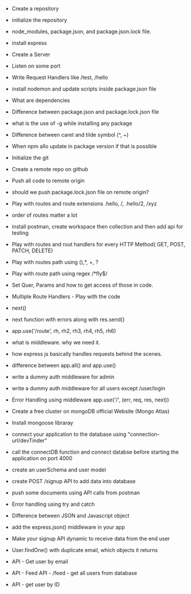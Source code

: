 - Create a repository
- initialize the repository
- node_modules, package.json, and package.json.lock file.
- install express
- Create a Server
- Listen on some port
- Write Request Handlers like /test, /hello
- install nodemon and update scripts inside package.json file
- What are dependencies
- Difference between package.json and package.lock.json file
- what is the use of -g while installing any package
- Difference between caret and tilde symbol (^, ~)
- When npm allo update in package version if that is possible

- Initialize the git
- Create a remote repo on github
- Push all code to remote origin
- should we push package.lock.json file on remote origin?
- Play with routes and route extensions .hello, /, .hello/2, /xyz
- order of routes matter a lot
- install postman, create workspace then collection and then add api for testing
- Play with routes and rout handlers for every HTTP Method( GET, POST, PATCH, DELETE)
- Play with routes path using (),\*, +, ?
- Play with route path using regex /\*fly$/
- Set Quer, Params and how to get access of those in code.

- Multiple Route Handlers - Play with the code
- next()
- next function with errors along with res.send()
- app.use('/route', rh, rh2, rh3, rh4, rh5, rh6)
- what is middleware. why we need it.
- how express js basically handles requests behind the scenes.
- difference between app.all() and app.use()
- write a dummy auth middleware for admin
- write a dummy auth middleware for all users except /user/login
- Error Handling using middleware app.use('/', (err, req, res, next))

- Create a free cluster on mongoDB official Website (Mongo Atlas)
- Install mongoose libraray
- connect your application to the database using "connection-url/devTinder"
- call the connectDB function and connect databse before starting the application on port 4000
- create an userSchema and user model
- create POST /signup API to add data into database
- push some documents using API calls from postman
- Error handling using try and catch

- Difference between JSON and Javascript object
- add the express.json() middleware in your app
- Make your signup API dynamic to receive data from the end user
- User.findOne() with duplicate email, which objects it returns
- API - Get user by email
- API - Feed API - /feed - get all users from database
- API - get user by ID
